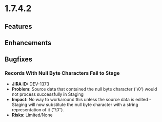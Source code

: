 # 1.7.4.2



## Features

## Enhancements

## Bugfixes

### Records With Null Byte Characters Fail to Stage

* **JIRA ID:** DEV-1373
* **Problem**: Source data that contained the null byte character \('\0'\) would not process successfully in Staging
* **Impact**: No way to workaround this unless the source data is edited - Staging will now substitute the null byte character with a string representation of it \("\0"\).
* **Risks**: Limited/None

